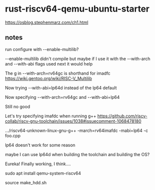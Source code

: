 # rust-riscv64-qemu-ubuntu-starter

https://osblog.stephenmarz.com/ch1.html

## notes

run configure with --enable-multilib?

--enable-multilib didn't compile but maybe if I use it with
the --with-arch and --with-abi flags used next it would help

The g in --with-arch=rv64gc is shorthand for imadfc
https://wiki.gentoo.org/wiki/RISC-V_Multilib

Now trying --with-abi=lp64d instead of the lp64 default

Now specifying --with-arch=rv64gc and --with-abi=lp64

Still no good

Let's try specifying imafdc when running g++
https://github.com/riscv-collab/riscv-gnu-toolchain/issues/1038#issuecomment-1068478180

.../riscv64-unknown-linux-gnu-g++ -march=rv64imafdc -mabi=lp64 -c foo.cpp

lp64 doesn't work for some reason

maybe I can use lp64d when building the toolchain and building the OS?

Eureka! Finally working, I think....

sudo apt install qemu-system-riscv64

source make_hdd.sh
